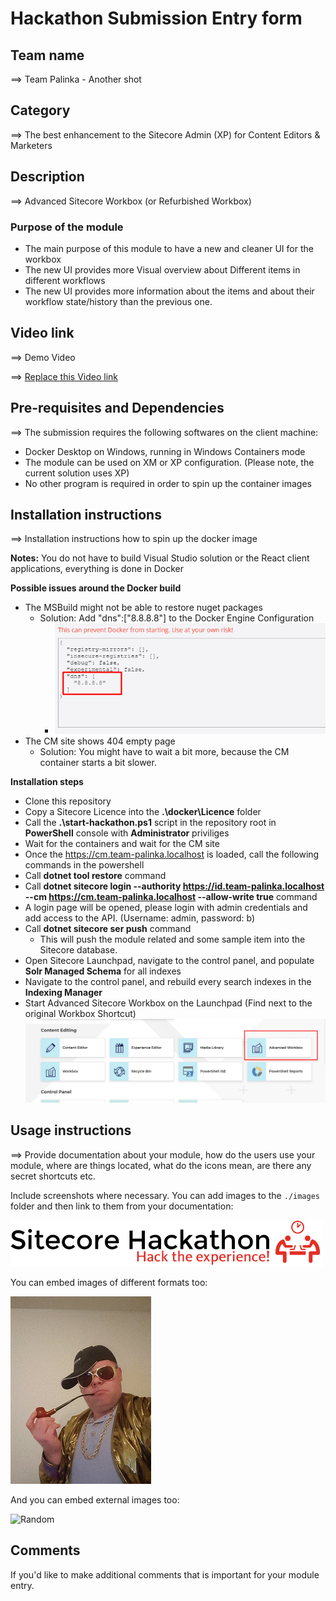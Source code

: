 # Hackathon Submission Entry form

## Team name
⟹ Team Palinka - Another shot

## Category
⟹ The best enhancement to the Sitecore Admin (XP) for Content Editors & Marketers

## Description
⟹ Advanced Sitecore Workbox (or Refurbished Workbox)

### Purpose of the module

- The main purpose of this module to have a new and cleaner UI for the workbox
- The new UI provides more Visual overview about Different items in different workflows
- The new UI provides more information about the items and about their workflow state/history than the previous one. 

## Video link
⟹ Demo Video

⟹ [Replace this Video link](#video-link)



## Pre-requisites and Dependencies

⟹ The submission requires the following softwares on the client machine:

- Docker Desktop on Windows, running in Windows Containers mode
- The module can be used on XM or XP configuration. (Please note, the current solution uses XP)
- No other program is required in order to spin up the container images

## Installation instructions
⟹ Installation instructions how to spin up the docker image  

**Notes:** You do not have to build Visual Studio solution or the React client applications, everything is done in Docker

**Possible issues around the Docker build**
- The MSBuild might not be able to restore nuget packages
  - Solution: Add "dns":["8.8.8.8"] to the Docker Engine Configuration
    - ![File](documentation/screenshots/file.png)
- The CM site shows 404 empty page
  - Solution: You might have to wait a bit more, because the CM container starts a bit slower.

**Installation steps**

- Clone this repository
- Copy a Sitecore Licence into the **.\docker\Licence** folder
- Call the **.\start-hackathon.ps1** script in the repository root in **PowerShell** console with **Administrator** priviliges
- Wait for the containers and wait for the CM site
- Once the https://cm.team-palinka.localhost is loaded, call the following commands in the powershell
- Call **dotnet tool restore** command
- Call **dotnet sitecore login --authority https://id.team-palinka.localhost --cm https://cm.team-palinka.localhost --allow-write true**  command
- A login page will be opened, please login with admin credentials and add access to the API. (Username: admin, password: b)
- Call **dotnet sitecore ser push** command
  - This will push the module related and some sample item into the Sitecore database.
- Open Sitecore Launchpad, navigate to the control panel, and populate **Solr Managed Schema** for all indexes
- Navigate to the control panel, and rebuild every search indexes in the **Indexing Manager**
- Start Advanced Sitecore Workbox on the Launchpad (Find next to the original Workbox Shortcut)
![File2](documentation/screenshots/file2.png)



## Usage instructions
⟹ Provide documentation about your module, how do the users use your module, where are things located, what do the icons mean, are there any secret shortcuts etc.

Include screenshots where necessary. You can add images to the `./images` folder and then link to them from your documentation:

![Hackathon Logo](docs/images/hackathon.png?raw=true "Hackathon Logo")

You can embed images of different formats too:

![Deal With It](docs/images/deal-with-it.gif?raw=true "Deal With It")

And you can embed external images too:

![Random](https://thiscatdoesnotexist.com/)

## Comments
If you'd like to make additional comments that is important for your module entry.
